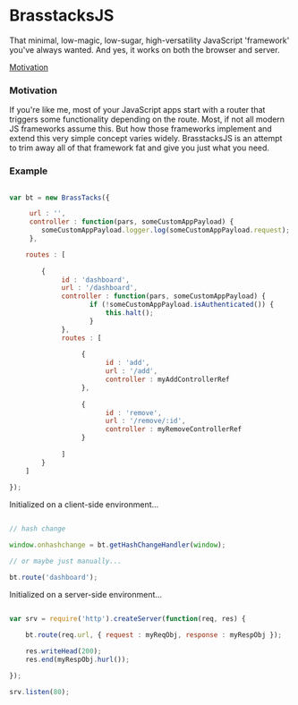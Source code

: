 # BrasstacksJS
That minimal, low-magic, low-sugar, high-versatility JavaScript 'framework' you've always wanted. And yes, it works on both the browser and server.

[Motivation](#motivation)

<a name="motivation"></a>
### Motivation

If you're like me, most of your JavaScript apps start with a router that triggers some functionality depending on the route. Most, if not all modern JS frameworks assume this. But how those frameworks implement and extend this very simple concept varies widely. BrasstacksJS is an attempt to trim away all of that framework fat and give you just what you need.

### Example

```javascript

var bt = new BrassTacks({

	 url : '',
	 controller : function(pars, someCustomAppPayload) {
		someCustomAppPayload.logger.log(someCustomAppPayload.request);
	 },

	routes : [
	
		{
			 id : 'dashboard',
			 url : '/dashboard',
			 controller : function(pars, someCustomAppPayload) {
					if (!someCustomAppPayload.isAuthenticated()) {
						this.halt();
					}
			 },
			 routes : [
			 
				  {
						id : 'add',
						url : '/add',
						controller : myAddControllerRef
				  },
				  
				  {
						id : 'remove',
						url : '/remove/:id',
						controller : myRemoveControllerRef
				  }
				  
			 ]
		}
	]
	
});

```

Initialized on a client-side environment...

```javascript

// hash change

window.onhashchange = bt.getHashChangeHandler(window);

// or maybe just manually...

bt.route('dashboard');

```

Initialized on a server-side environment...

```javascript

var srv = require('http').createServer(function(req, res) {

	bt.route(req.url, { request : myReqObj, response : myRespObj });
	
	res.writeHead(200);
	res.end(myRespObj.hurl());

});

srv.listen(80);


```